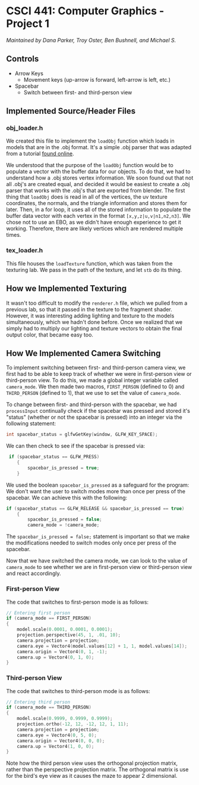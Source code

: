 # CSCI 441: Computer Graphics - Project 1

*Maintained by Dana Parker, Troy Oster, Ben Bushnell, and Michael S.*

## Controls

- Arrow Keys
  - Movement keys (up-arrow is forward, left-arrow is left, etc.)
- Spacebar
  - Switch between first- and third-person view

## Implemented Source/Header Files

### obj_loader.h
We created this file to implement the `loadObj` function which loads in models that are in the .obj format.
It's a simple .obj parser that was adapted from a tutorial [found online](http://www.opengl-tutorial.org/beginners-tutorials/tutorial-7-model-loading/).

We understood that the purpose of the `loadObj` function would be to populate a vector with the buffer
data for our objects. To do that, we had to understand how a .obj stores vertex information. We soon found out that
not all .obj's are created equal, and decided it would be easiest to create a .obj parser that works with the .obj's
that are exported from blender. The first thing that `loadObj` does is read in all of the vertices, the uv texture coordinates,
the normals, and the triangle information and stores them for later. Then, in a for loop, it uses all of the stored information
to populate the buffer data vector with each vertex in the format `[x,y,z|u,v|n1,n2,n3]`. We chose not to use an EBO,
as we didn't have enough experience to get it working. Therefore, there are likely vertices which are rendered multiple
times.

### tex_loader.h
This file houses the `loadTexture` function, which was taken from the texturing lab. We pass in the path of the texture,
and let `stb` do its thing.

## How we Implemented Texturing
It wasn't too difficult to modify the `renderer.h` file, which we pulled from a previous lab, so that it passed in the
texture to the fragment shader. However, it was interesting adding lighting and texture to the models simultaneously, which we hadn't done before. Once we realized that we simply had to multiply our lighting and texture vectors to obtain
the final output color, that became easy too.

## How We Implemented Camera Switching

To implement switching between first- and third-person camera view,
we first had to be able to keep track of whether
we were in first-person view or third-person view.
To do this, we made a global integer variable called `camera_mode`.
We then made two macros,
`FIRST_PERSON` (defined to 0) and `THIRD_PERSON` (defined to 1),
that we use to set the value of `camera_mode`.

To change between first- and third-person with the spacebar, we had `processInput` continually check if the spacebar was pressed and stored it's "status" (whether or not the spacebar is pressed) into an integer via the following statement:

```cpp
int spacebar_status = glfwGetKey(window, GLFW_KEY_SPACE);
```

We can then check to see if the spacebar is pressed via:

```cpp
 if (spacebar_status == GLFW_PRESS)
    {
        spacebar_is_pressed = true;
    }
```

We used the boolean `spacebar_is_pressed` as a safeguard for the program: We don't want the user to switch modes more than once per press of the spacebar. We can achieve this with the following:

```cpp
if (spacebar_status == GLFW_RELEASE && spacebar_is_pressed == true)
    {
        spacebar_is_pressed = false;
        camera_mode = !camera_mode;
```

The `spacebar_is_pressed = false;` statement is important so that we make the modifications needed to switch modes only once per press of the spacebar.

Now that we have switched the camera mode, we can look to the value of `camera_mode` to see whether we are in first-person view or third-person view and react accordingly.

### First-person View

The code that switches to first-person mode is as follows:

```cpp
// Entering first person
if (camera_mode == FIRST_PERSON)
{
    model.scale(0.0001, 0.0001, 0.0001);
    projection.perspective(45, 1, .01, 10);
    camera.projection = projection;
    camera.eye = Vector4(model.values[12] + 1, 1, model.values[14]);
    camera.origin = Vector4(0, 1, -1);
    camera.up = Vector4(0, 1, 0);
}
```

### Third-person View

The code that switches to third-person mode is as follows:

```cpp
// Entering third person
if (camera_mode == THIRD_PERSON)
{
    model.scale(0.9999, 0.9999, 0.9999);
    projection.ortho(-12, 12, -12, 12, 1, 11);
    camera.projection = projection;
    camera.eye = Vector4(0, 5, 0);
    camera.origin = Vector4(0, 0, 0);
    camera.up = Vector4(1, 0, 0);
}
```
Note how the third person view uses the orthogonal projection matrix, rather than the perspective projection matrix. The orthogonal matrix is use for the bird's eye view as it causes the maze to appear 2 dimensional. 